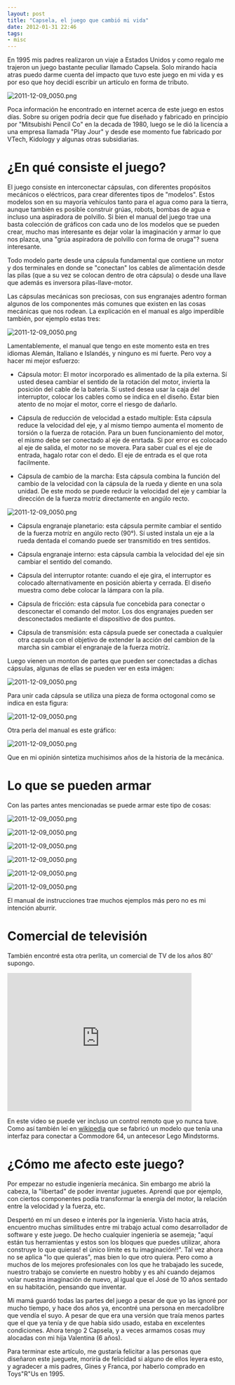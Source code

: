 ```yaml
---
layout: post
title: "Capsela, el juego que cambió mi vida"
date: 2012-01-31 22:46
tags:
- misc 
---
```


En 1995 mis padres realizaron un viaje a Estados Unidos y como regalo me trajeron un juego bastante peculiar llamado Capsela. Solo mirando hacia atras puedo darme cuenta del impacto que tuvo este juego en mi vida y es por eso que hoy decidí escribir un artículo en forma de tributo.

![2011-12-09_0050.png](http://joseoncodecom.ipage.com/wp-content/uploads/images/capsela-01.png)

Poca información he encontrado en internet acerca de este juego en estos días. Sobre su origen podría decir que fue diseñado y fabricado en principio por "Mitsubishi Pencil Co" en la decada de 1980, luego se le dió la licencia a una empresa llamada "Play Jour" y desde ese momento fue fabricado por VTech, Kidology y algunas otras subsidiarias.

¿En qué consiste el juego?
==========================

El juego consiste en interconectar cápsulas, con diferentes propósitos mecánicos o eléctricos, para crear diferentes tipos de "modelos". Estos modelos son en su mayoría vehículos tanto para el agua como para la tierra, aunque también es posible construir grúas, robots, bombas de agua e incluso una aspiradora de polvillo. Si bien el manual del juego trae una basta colección de gráficos con cada uno de los modelos que se pueden crear, mucho mas interesante es dejar volar la imaginación y armar lo que nos plazca, una "grúa aspiradora de polvillo con forma de oruga"? suena interesante.

Todo modelo parte desde una cápsula fundamental que contiene un motor y dos terminales en donde se "conectan" los cables de alimentación desde las pilas (que a su vez se colocan dentro de otra cápsula) o desde una llave que además es inversora pilas-llave-motor.

Las cápsulas mecánicas son preciosas, con sus engranajes adentro forman algunos de los componentes más comunes que existen en las cosas mecánicas que nos rodean. La explicación en el manual es algo imperdible también, por ejemplo estas tres:

![2011-12-09_0050.png](http://joseoncodecom.ipage.com/wp-content/uploads/images/capsela-02.jpg)

Lamentablemente, el manual que tengo en este momento esta en tres idiomas Alemán, Italiano e Islandés, y ninguno es mi fuerte. Pero voy a hacer mi mejor esfuerzo:

*  Cápsula motor: El motor incorporado es alimentado de la pila externa. Sí usted desea cambiar el sentido de la rotación del motor, invierta la posición del cable de la batería. Sí usted desea usar la caja del interruptor, colocar los cables como se indica en el diseño. Estar bien atento de no mojar el motor, corre el riesgo de dañarlo.

*  Cápsula de reducción de velocidad a estado multiple: Esta cápsula reduce la velocidad del eje, y al mismo tiempo aumenta el momento de torsión o la fuerza de rotación. Para un buen funcionamiento del motor, el mismo debe ser conectado al eje de enrtada. Si por error es colocado al eje de salida, el motor no se movera. Para saber cual es el eje de entrada, hagalo rotar con el dedo. El eje de entrada es el que rota facilmente.

*  Cápsula de cambio de la marcha: Esta cápsula combina la función del cambio de la velocidad con la cápsula de la rueda y diente en una sola unidad. De este modo se puede reducir la velocidad del eje y cambiar la dirección de la fuerza motriz directamente en angúlo recto.

![2011-12-09_0050.png](http://joseoncodecom.ipage.com/wp-content/uploads/images/capsela-03.jpg)

*  Cápsula engranaje planetario: esta cápsula permite cambiar el sentido de la fuerza motríz en angúlo recto (90°). Sí usted instala un eje a la rueda dentada el comando puede ser transmitido en tres sentidos.

*  Cápsula engranaje interno: esta cápsula cambia la velocidad del eje sin cambiar el sentido del comando.

*  Cápsula del interruptor rotante: cuando el eje gira, el interruptor es colocado alternativamente en posición abierta y cerrada. El diseño muestra como debe colocar la lámpara con la pila.

*  Cápsula de fricción: esta cápsula fue concebida para conectar o desconectar el comando del motor. Los dos engranajes pueden ser desconectados mediante el dispositivo de dos puntos.

*  Cápsula de transmisión: esta cápsula puede ser conectada a cualquier otra capsula con el objetivo de extender la acción del cambion de la marcha sin cambiar el engranaje de la fuerza motríz.

Luego vienen un monton de partes que pueden ser conectadas a dichas cápsulas, algunas de ellas se pueden ver en esta imágen:

![2011-12-09_0050.png](http://joseoncodecom.ipage.com/wp-content/uploads/images/capsela-06.jpg)

Para unir cada cápsula se utiliza una pieza de forma octogonal como se indica en esta figura:

![2011-12-09_0050.png](http://joseoncodecom.ipage.com/wp-content/uploads/images/capsela-04.jpg)


Otra perla del manual es este gráfico:

![2011-12-09_0050.png](http://joseoncodecom.ipage.com/wp-content/uploads/images/capsela-05.jpg)

Que en mi opinión sintetiza muchisimos años de la historia de la mecánica.


Lo que se pueden armar
======================

Con las partes antes mencionadas se puede armar este tipo de cosas:

![2011-12-09_0050.png](http://joseoncodecom.ipage.com/wp-content/uploads/images/capsela-07.jpg)

![2011-12-09_0050.png](http://joseoncodecom.ipage.com/wp-content/uploads/images/capsela-08.jpg)

![2011-12-09_0050.png](http://joseoncodecom.ipage.com/wp-content/uploads/images/capsela-09.jpg)

![2011-12-09_0050.png](http://joseoncodecom.ipage.com/wp-content/uploads/images/capsela-10.jpg)

![2011-12-09_0050.png](http://joseoncodecom.ipage.com/wp-content/uploads/images/capsela-10.jpg)

![2011-12-09_0050.png](http://joseoncodecom.ipage.com/wp-content/uploads/images/capsela-11.jpg)



El manual de instrucciones trae muchos ejemplos más pero no es mi intención aburrir.


Comercial de televisión
=======================

También encontré esta otra perlita, un comercial de TV de los años 80' supongo.

<iframe width="420" height="315" src="http://www.youtube.com/embed/xXfla5LU8gc" frameborder="0" allowfullscreen></iframe>

En este video se puede ver incluso un control remoto que yo nunca tuve. Como así también leí en [wikipedia](http://en.wikipedia.org/wiki/Capsela) que se fabricó un modelo que tenía una interfaz para conectar a Commodore 64, un antecesor Lego Mindstorms.

¿Cómo me afecto este juego?
===========================

Por empezar no estudie ingeniería mecánica. Sin embargo me abrió la cabeza, la "libertad" de poder inventar juguetes. Aprendí que por ejemplo, con ciertos componentes podía transformar la energía del motor, la relación entre la velocidad y la fuerza, etc.

Despertó en mí un deseo e interés por la ingeniería. Visto hacia atrás, encuentro muchas similitudes entre mi trabajo actual como desarrollador de software y este juego. De hecho cualquier ingeniería se asemeja; "aquí están tus herramientas y estos son los bloques que puedes utilizar, ahora construye lo que quieras! el único límite es tu imaginación!!". Tal vez ahora no se aplica "lo que quieras", mas bien lo que otro quiera. Pero como a muchos de los mejores profesionales con los que he trabajado les sucede, nuestro trabajo se convierte en nuestro hobby y es ahí cuando dejamos volar nuestra imaginación de nuevo, al igual que el José de 10 años sentado en su habitación, pensando que inventar.

Mi mamá guardó todas las partes del juego a pesar de que yo las ignoré por mucho tiempo, y hace dos años ya, encontré una persona en mercadolibre que vendía el suyo. A pesar de que era una versión que traía menos partes que el que ya tenía y de que había sido usado, estaba en excelentes condiciones. Ahora tengo 2 Capsela, y a veces armamos cosas muy alocadas con mi hija Valentina (6 años).

Para terminar este artículo, me gustaría felicitar a las personas que diseñaron este jueguete, moriría de felicidad si alguno de ellos leyera esto, y agradecer a mis padres, Gines y Franca, por haberlo comprado en Toys"R"Us en 1995.